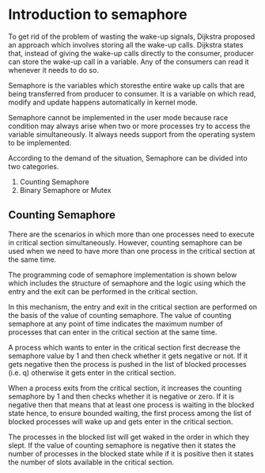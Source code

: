 # Introduction to semaphore

To get rid of the problem of wasting the wake-up signals, Dijkstra proposed an approach which involves storing all the wake-up calls. Dijkstra states that, instead of giving the wake-up calls directly to the consumer, producer can store the wake-up call in a variable. Any of the consumers can read it whenever it needs to do so.

Semaphore is the variables which storesthe entire wake up calls that are being transferred from producer to consumer. It is a variable on which read, modify and update happens automatically in kernel mode.

Semaphore cannot be implemented in the user mode because race condition may always arise when two or more processes try to access the variable simultaneously. It always needs support from the operating system to be implemented.

According to the demand of the situation, Semaphore can be divided into two categories.

1. Counting Semaphore
2. Binary Semaphore or Mutex

## Counting Semaphore

There are the scenarios in which more than one processes need to execute in critical section simultaneously. However, counting semaphore can be used when we need to have more than one process in the critical section at the same time.

The programming code of semaphore implementation is shown below which includes the structure of semaphore and the logic using which the entry and the exit can be performed in the critical section.

In this mechanism, the entry and exit in the critical section are performed on the basis of the value of counting semaphore. The value of counting semaphore at any point of time indicates the maximum number of processes that can enter in the critical section at the same time.

A process which wants to enter in the critical section first decrease the semaphore value by 1 and then check whether it gets negative or not. If it gets negative then the process is pushed in the list of blocked processes (i.e. q) otherwise it gets enter in the critical section.

When a process exits from the critical section, it increases the counting semaphore by 1 and then checks whether it is negative or zero. If it is negative then that means that at least one process is waiting in the blocked state hence, to ensure bounded waiting, the first process among the list of blocked processes will wake up and gets enter in the critical section.

The processes in the blocked list will get waked in the order in which they slept. If the value of counting semaphore is negative then it states the number of processes in the blocked state while if it is positive then it states the number of slots available in the critical section.
